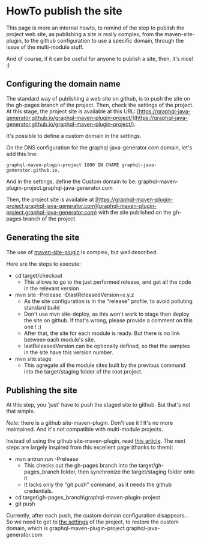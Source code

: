# HowTo publish the site

This page is more an internal howto, to remind of the step to publish the project web site, as publishing a site is really complex, from the maven-site-plugin, to the github configuration to use a specific domain, through the issue of the multi-module stuff.

And of course, if it can be useful for anyone to publish a site, then, it's nice! :)

## Configuring the domain name

The standard way of publishing a web site on github, is to push the site on the gh-pages branch of the project. Then, check the settings of the project. At this stage, the project site is available at this URL: [https://graphql-java-generator.github.io/graphql-maven-plugin-project/](https://graphql-java-generator.github.io/graphql-maven-plugin-project/).
 
It's possible to define a custom domain in the settings.

On the DNS configuration for the graphql-java-generator.com domain, let's add this line:
```
graphql-maven-plugin-project 1800 IN CNAME graphql-java-generator.github.io.
```

And in the settings, define the Custom domain to be: graphql-maven-plugin-project.graphql-java-generator.com

Then, the project site is available at [https://graphql-maven-plugin-project.graphql-java-generator.com](graphql-maven-plugin-project.graphql-java-generator.com) with the site published on the gh-pages branch of the project.


## Generating the site

The use of [maven-site-plugin](https://maven.apache.org/plugins/maven-site-plugin/) is complex, but well described. 

Here are the steps to execute:
* cd target/checkout
    * This allows to go to the just performed release, and get all the code in the relevant version
* mvn site -Prelease -DlastReleasedVersion=x.y.z
    * As the site configuration is in the "release" profile, to avoid polluting standard build
    * Don't use mvn site-deploy, as this won't work to stage then deploy the site on github. If that's wrong, please provide a comment on this one !  :)
    * After that, the site for each module is ready. But there is no link between each module's site.
    * lastReleasedVersion can be optionally defined, so that the samples in the site have this version number.
* mvn site:stage
    * This agregate all the module sites built by the previous command into the target/staging folder of the root project.

## Publishing the site

At this step, you 'just' have to push the staged site to github. But that's not that simple.

_Note:_ there is a github site-maven-plugin. Don't use it ! It's no more maintained. And it's not compatible with multi-module projects.

Instead of using the github site-maven-plugin, read [this article](http://wiki.bitplan.com/index.php/Multi-Module_Maven_with_github_pages). The next steps are largely inspired from this excellent page (thanks to them):

* mvn antrun:run -Prelease
    * This checks out the gh-pages branch into the target/gh-pages_branch folder, then synchronize the target/staging folder onto it
    * It lacks only the "git push" command, as it needs the github credentials.
* cd target\gh-pages_branch\graphql-maven-plugin-project
* git push

Currently, after each push, the custom domain configuration disappears... So we need to get to [the settings](https://github.com/graphql-java-generator/graphql-maven-plugin-project/settings) of the project, to restore the custom domain, which is graphql-maven-plugin-project.graphql-java-generator.com